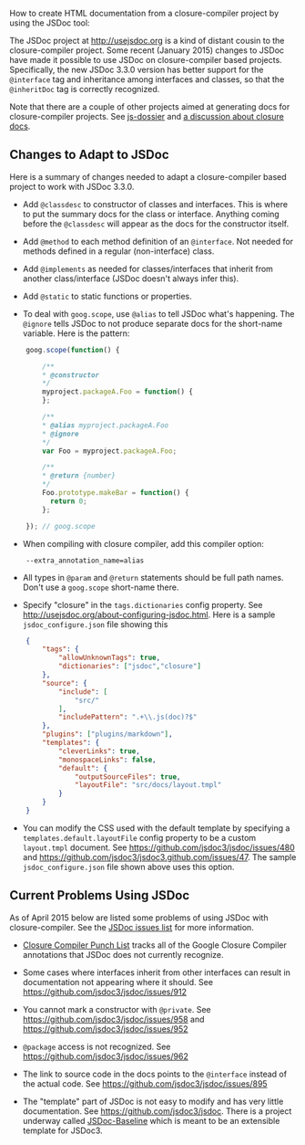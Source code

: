 How to create HTML documentation from a closure-compiler project by using the JSDoc tool:

The JSDoc project at http://usejsdoc.org is a kind of distant cousin to the closure-compiler project.   Some recent (January 2015) changes to JSDoc have made it possible to use JSDoc on closure-compiler based projects.  Specifically, the new JSDoc 3.3.0 version has better support for the `@interface` tag and inheritance among interfaces and classes, so that the `@inheritDoc` tag is correctly recognized.

Note that there are a couple of other projects aimed at generating docs for closure-compiler projects.  See  [js-dossier](https://github.com/jleyba/js-dossier) and [a discussion about closure docs](https://groups.google.com/forum/#!topic/closure-library-discuss/ElI-lAiUqFA).

## Changes to Adapt to JSDoc

Here is a summary of changes needed to adapt a closure-compiler based project to work with JSDoc 3.3.0.

* Add `@classdesc` to constructor of classes and interfaces.  This is where to put the summary docs for the class or interface.  Anything coming before the `@classdesc` will appear as the docs for the constructor itself.

* Add `@method` to each method definition of an `@interface`.  Not needed for methods defined in a regular (non-interface) class.

* Add `@implements` as needed for classes/interfaces that inherit from another class/interface (JSDoc doesn't always infer this).

* Add `@static` to static functions or properties.

* To deal with `goog.scope`, use `@alias` to tell JSDoc what's happening.  The `@ignore` tells JSDoc to not produce separate docs for the short-name variable.  Here is the pattern:

```javascript
    goog.scope(function() {

        /**
        * @constructor
        */
        myproject.packageA.Foo = function() {
        };

        /**
        * @alias myproject.packageA.Foo
        * @ignore
        */
        var Foo = myproject.packageA.Foo;

        /**
        * @return {number}
        */
        Foo.prototype.makeBar = function() {
          return 0;
        };

    }); // goog.scope
```

* When compiling with closure compiler, add this compiler option:
```
    --extra_annotation_name=alias
```

* All types in `@param` and `@return` statements should be full path names. Don't use a `goog.scope` short-name there.


* Specify "closure" in the `tags.dictionaries` config property.  See http://usejsdoc.org/about-configuring-jsdoc.html.  Here is a sample `jsdoc_configure.json` file showing this

```json
    {
        "tags": {
            "allowUnknownTags": true,
            "dictionaries": ["jsdoc","closure"]
        },
        "source": {
            "include": [
                "src/"
            ],
            "includePattern": ".+\\.js(doc)?$"
        },
        "plugins": ["plugins/markdown"],
        "templates": {
            "cleverLinks": true,
            "monospaceLinks": false,
            "default": {
                "outputSourceFiles": true,
                "layoutFile": "src/docs/layout.tmpl"
            }
        }
    }
```

* You can modify the CSS used with the default template by specifying a  `templates.default.layoutFile` config property to be a custom `layout.tmpl` document.  See https://github.com/jsdoc3/jsdoc/issues/480 and https://github.com/jsdoc3/jsdoc3.github.com/issues/47.  The sample `jsdoc_configure.json` file shown above uses this option.


## Current Problems Using JSDoc

As of April 2015 below are listed some problems of using JSDoc with closure-compiler.    See the [JSDoc issues list](https://github.com/jsdoc3/jsdoc/issues) for more information.

* [Closure Compiler Punch List](https://github.com/jsdoc3/jsdoc/issues/605) tracks all of the Google Closure Compiler annotations that JSDoc does not currently recognize. 

* Some cases where interfaces inherit from other interfaces can result in documentation not appearing where it should.  See https://github.com/jsdoc3/jsdoc/issues/912

* You cannot mark a constructor with `@private`.  See https://github.com/jsdoc3/jsdoc/issues/958 and https://github.com/jsdoc3/jsdoc/issues/952

* `@package` access is not recognized.  See https://github.com/jsdoc3/jsdoc/issues/962

* The link to source code in the docs points to the `@interface` instead of the actual code.  See https://github.com/jsdoc3/jsdoc/issues/895

* The "template" part of JSDoc is not easy to modify and has very little documentation.  See https://github.com/jsdoc3/jsdoc.  There is a project underway called [JSDoc-Baseline](https://github.com/hegemonic/jsdoc-baseline) which is meant to be an extensible template for JSDoc3.